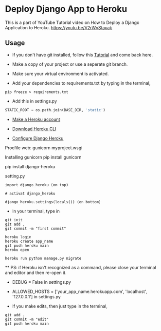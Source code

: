 # Deploy Django App to Heroku

This is a part of YouTube Tutorial video on How to Deploy a Django Application to Heroku.
https://youtu.be/V2rWvStauak

## Usage

- If you don't have git installed, follow this [Tutorial](https://www.atlassian.com/git/tutorials/install-git) and come back here.

- Make a copy of your project or use a seperate git branch.

- Make sure your virtual environment is activated.

- Add your dependencies to requirements.txt by typing in the terminal,

```shell
pip freeze > requirements.txt
```

- Add this in settings.py

```python
STATIC_ROOT = os.path.join(BASE_DIR, 'static')
```

- [Make a Heroku account](https://signup.heroku.com/)

- [Download Heroku CLI](https://devcenter.heroku.com/articles/heroku-cli)

- [Configure Django Heroku](https://devcenter.heroku.com/articles/django-app-configuration)

Procfile
web: gunicorn myproject.wsgi

Installing gunicorn
pip install gunicorn

pip install django-heroku

setting.py

    import django_heroku (on top)

    # activat django_heroku

    django_heroku.settings(locals()) (on bottom)

- In your terminal, type in

```shell
git init
git add .
git commit -m "first commit"

heroku login
heroku create app_name
git push heroku main
heroku open

heroku run python manage.py migrate
```

\*\* PS: if Heroku isn't recognized as a command, please close your terminal and editor and then re-open it.

- DEBUG = False in settings.py

- ALLOWED_HOSTS = ['your_app_name.herokuapp.com', 'localhost', '127.0.0.1'] in settings.py

- If you make edits, then just type in the terminal,

```shell
git add .
git commit -m "edit"
git push heroku main
```
